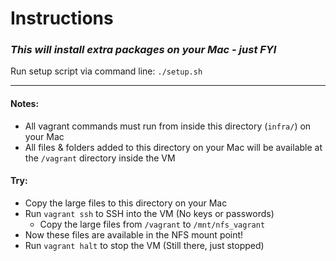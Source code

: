 # Instructions

### **_This will install extra packages on your Mac - just FYI_**

Run setup script via command line: `./setup.sh`

------------


#### Notes:
- All vagrant commands must run from inside this directory (`infra/`) on your Mac
- All files & folders added to this directory on your Mac will be available at the `/vagrant` directory inside the VM

#### Try:
- Copy the large files to this directory on your Mac
- Run `vagrant ssh` to SSH into the VM (No keys or passwords)
  - Copy the large files from `/vagrant` to `/mnt/nfs_vagrant`
- Now these files are available in the NFS mount point!
- Run `vagrant halt` to stop the VM (Still there, just stopped)
